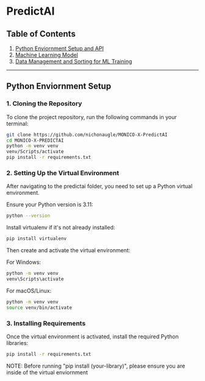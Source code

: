 # PredictAI

## Table of Contents
1. [Python Enviornment Setup and API](#python-api-setup)
2. [Machine Learning Model](#machine-learning-model)
3. [Data Management and Sorting for ML Training](#data-management-and-sorting-for-ml-training)

---

## Python Enviornment Setup

### 1. Cloning the Repository

To clone the project repository, run the following commands in your terminal:

```bash
git clone https://github.com/nichonaugle/MONICO-X-PredictAI
cd MONICO-X-PREDICTAI
python -m venv venv
venv/Scripts/activate
pip install -r requirements.txt
```

### 2. Setting Up the Virtual Environment
After navigating to the predictai folder, you need to set up a Python virtual environment.

Ensure your Python version is 3.11:
```bash
python --version
```

Install virtualenv if it's not already installed:
```bash
pip install virtualenv
```

Then create and activate the virtual environment:

For Windows:
```bash
python -m venv venv
venv\Scripts\activate
```

For macOS/Linux:
```bash
python -m venv venv
source venv/bin/activate
```

### 3. Installing Requirements
Once the virtual environment is activated, install the required Python libraries:
```bash
pip install -r requirements.txt
```

NOTE: Before running "pip install (your-library)", please ensure you are inside of the virtual enviornment